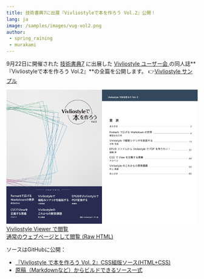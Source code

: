 ```yaml
---
title: 技術書典7に出展『Vivliostyleで本を作ろう Vol.2』公開！
lang: ja
image: /samples/images/vug-vol2.png
author:
 - spring_raining
 - murakami
---
```


9月22日に開催された [技術書典7](https://techbookfest.org/event/tbf07) に出展した [Vivliostyle ユーザー会
](https://techbookfest.org/event/tbf07/circle/5649899693539328) の同人誌**『Vivliostyleで本を作ろう Vol.2』**の全篇を公開します。
👉[Vivliostyle サンプル](/ja/samples/)

[![『Vivliostyle で本を作ろう Vol. 2』](/samples/images/vug-vol2.png) Vivliostyle Viewer で閲覧](https://vivliostyle.github.io/vivliostyle.js/viewer/vivliostyle-viewer.html#b=https://vivliostyle.github.io/vivliostyle_doc/ja/vivliostyle-user-group-vol2/index.html&renderAllPages=true)  
[通常のウェブページとして閲覧 (Raw HTML)](https://vivliostyle.github.io/vivliostyle_doc/ja/vivliostyle-user-group-vol2/index.html)

ソースはGitHubに公開：
* [『Vivliostyle で本を作ろう Vol. 2』CSS組版ソース(HTML+CSS)](https://github.com/vivliostyle/vivliostyle_doc/tree/gh-pages/ja/vivliostyle-user-group-vol2)
* [原稿（Markdownなど）からビルドできるソース一式](https://github.com/spring-raining/tbf07-draft)
